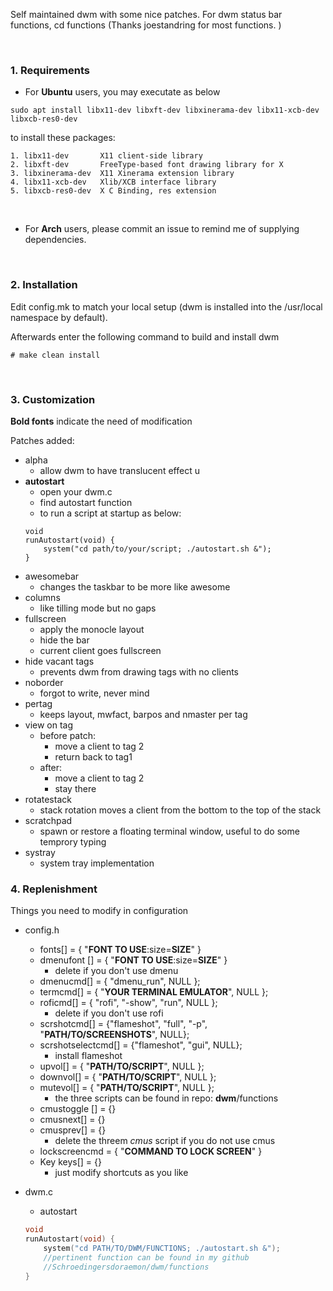 Self maintained dwm with some nice patches. For dwm status bar functions, cd functions (Thanks joestandring for most functions. )

<br>

### 1. Requirements

- For **Ubuntu** users, you may executate as below
```linux
sudo apt install libx11-dev libxft-dev libxinerama-dev libx11-xcb-dev libxcb-res0-dev
```
to install these packages:

    1. libx11-dev       X11 client-side library
    2. libxft-dev       FreeType-based font drawing library for X
    3. libxinerama-dev  X11 Xinerama extension library
    4. libx11-xcb-dev   Xlib/XCB interface library
    5. libxcb-res0-dev  X C Binding, res extension

<br>

- For **Arch** users, please commit an issue to remind me of supplying dependencies.

<br>

### 2. Installation

Edit config.mk to match your local setup (dwm is installed into
the /usr/local namespace by default).

Afterwards enter the following command to build and install dwm

    # make clean install

<br>

### 3. Customization

**Bold fonts** indicate the need of modification

Patches added:

- alpha
    - allow dwm to have translucent effect
    u
- **autostart**
    - open your dwm.c
    - find autostart function
    - to run a script at startup as below:
    ```shell
    void
    runAutostart(void) {
        system("cd path/to/your/script; ./autostart.sh &");
    }
    ```
- awesomebar
    - changes the taskbar to be more like awesome
- columns
    - like tilling mode but no gaps
- fullscreen
    - apply the monocle layout
    - hide the bar
    - current client goes fullscreen
- hide vacant tags
    - prevents dwm from drawing tags with no clients
- noborder
    - forgot to write, never mind
- pertag
    - keeps layout, mwfact, barpos and nmaster per tag
- view on tag
    - before patch:
        - move a client to tag 2
        - return back to tag1
    - after:
        - move a client to tag 2
        - stay there
- rotatestack
    - stack rotation moves a client from the bottom to the top of the stack
- scratchpad
    - spawn or restore a floating terminal window, useful to do some temprory typing
- systray
    - system tray implementation

### 4. Replenishment
Things you need to modify in configuration
- config.h
    - fonts[] = { "**FONT TO USE**:size=**SIZE**" }
    - dmenufont [] = { "**FONT TO USE**:size=**SIZE**" }
        - delete if you don't use dmenu
    - dmenucmd[] = { "dmenu_run", NULL };
    - termcmd[]  = { "**YOUR TERMINAL EMULATOR**", NULL };
    - roficmd[]  = { "rofi", "-show", "run", NULL };
        - delete if you don't use rofi
    - scrshotcmd[] = {"flameshot", "full", "-p", "**PATH/TO/SCREENSHOTS**", NULL};
    - scrshotselectcmd[] = {"flameshot", "gui", NULL};
        - install flameshot
    - upvol[]   = { "**PATH/TO/SCRIPT**",  NULL };
    - downvol[] = { "**PATH/TO/SCRIPT**",  NULL };
    - mutevol[] = { "**PATH/TO/SCRIPT**",  NULL };
        - the three scripts can be found in repo: **dwm**/functions
    - cmustoggle [] = {}
    - cmusnext[] = {}
    - cmusprev[] = {}
        - delete the threem *cmus* script if you do not use cmus
    - lockscreencmd = { "**COMMAND TO LOCK SCREEN**" }
    - Key keys[] = {}
        - just modify shortcuts as you like

- dwm.c
    - autostart
    ```c
    void
    runAutostart(void) {
        system("cd PATH/TO/DWM/FUNCTIONS; ./autostart.sh &");
        //pertinent function can be found in my github
        //Schroedingersdoraemon/dwm/functions
    }
    ```

